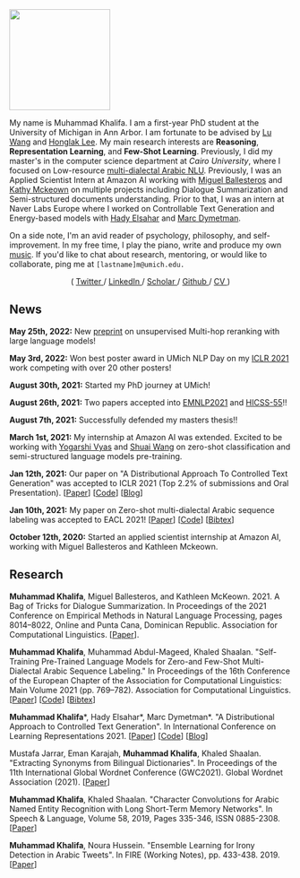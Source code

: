 <img src="https://i.imgur.com/UE1yXQ5.png" width=180 height=180>

My name is Muhammad Khalifa. I am a first-year PhD student at the University of Michigan in Ann Arbor. I am fortunate to be advised by [Lu Wang](https://web.eecs.umich.edu/~wangluxy/) and [Honglak Lee](https://web.eecs.umich.edu/~honglak/). My main research interests are **Reasoning**, **Representation Learning**, and **Few-Shot Learning**.  Previously, I did my master's in the computer science department at *Cairo University*, where I focused on Low-resource [multi-dialectal Arabic NLU](https://www.aclweb.org/anthology/2021.eacl-main.65/). Previously, I was an Applied Scientist Intern at Amazon AI working with [Miguel Ballesteros](http://miguelballesteros.com/) and [Kathy Mckeown](http://www.cs.columbia.edu/~kathy/) on multiple projects including Dialogue Summarization and Semi-structured documents understanding. Prior to that, I was an intern at Naver Labs Europe where I worked on Controllable Text Generation and Energy-based models with [Hady Elsahar](https://www.hadyelsahar.io/) and [Marc Dymetman](https://scholar.google.com.eg/citations?user=D6J5pooAAAAJ&hl=en).

On a side note, I'm an avid reader of psychology, philosophy, and self-improvement. In my free time, I play the piano, write and produce my own [music](https://soundcloud.com/muhammad-khalifa/sets/1iesbut8u66r). If you'd like to chat about research, mentoring, or would like to collaborate, ping me at `[lastname]m@umich.edu.`

<div align="center">
(
<a href="https://twitter.com/mkhalifaaaa"> Twitter </a>
/
<a href="https://linkedin.com/in/muhammaad-khalifa-9a467b100/"> LinkedIn </a>
/
<a href="https://scholar.google.com/citations?user=tnmUr30AAAAJ&hl=en"> Scholar </a>
/
<a href="github.com/mukhal"> Github </a>
/
<a href="#"> CV </a>
)
</div>


## News

**May 25th, 2022:** New [preprint](https://github.com/mukhal/mukhal.github.io/raw/new-template/LEPUS-2022.pdf) on unsupervised Multi-hop reranking with large language models!

**May 3rd, 2022:** Won best poster award in UMich NLP Day on my [ICLR 2021](https://github.com/mukhal/mukhal.github.io/raw/new-template/iclr2021-nlp%20day-posert.pdf) work competing with over 20 other posters!

**August 30th, 2021:** Started my PhD journey at UMich!

**August 26th, 2021:** Two papers accepted into [EMNLP2021](http://2021.emnlp.org/) and [HICSS-55](https://hicss.hawaii.edu/)!!

**August 7th, 2021:** Successfully defended my masters thesis!!

**March 1st, 2021:** My internship at Amazon AI was extended. Excited to be working with [Yogarshi Vyas](https://scholar.google.com/citations?user=k6k7i1IAAAAJ&hl=en) and [Shuai Wang](https://www.amazon.science/author/shuai-wang) on zero-shot classification and semi-structured language models pre-training.

**Jan 12th, 2021:** Our paper on "A Distributional Approach To Controlled Text Generation" was accepted to ICLR 2021 (Top 2.2% of submissions and Oral Presentation). [[Paper](https://openreview.net/forum?id=jWkw45-9AbL)] [[Code](https://github.com/naver/gdc)] [[Blog](https://europe.naverlabs.com/blog/debiasing-large-pretrained-language-models-using-distributional-control/)]

**Jan 10th, 2021:** My paper on Zero-shot multi-dialectal Arabic sequence labeling was accepted to EACL 2021! [[Paper](https://www.aclweb.org/anthology/2021.eacl-main.65/)] [[Code](https://github.com/mohammadKhalifa/zero-shot-arabic-dialects)] [[Bibtex](https://www.aclweb.org/anthology/2021.eacl-main.65.bib)]

**October 12th, 2020:** Started an applied scientist internship at Amazon AI, working with Miguel Ballesteros and Kathleen Mckeown.

## Research
**Muhammad Khalifa**, Miguel Ballesteros, and Kathleen McKeown. 2021. A Bag of Tricks for Dialogue Summarization. In Proceedings of the 2021 Conference on Empirical Methods in Natural Language Processing, pages 8014–8022, Online and Punta Cana, Dominican Republic. Association for Computational Linguistics. [[Paper](https://aclanthology.org/2021.emnlp-main.631/)].


**Muhammad Khalifa**, Muhammad Abdul-Mageed, Khaled Shaalan. "Self-Training Pre-Trained Language Models for Zero-and Few-Shot Multi-Dialectal Arabic Sequence Labeling." In Proceedings of the 16th Conference of the European Chapter of the Association for Computational Linguistics: Main Volume 2021 (pp. 769–782). Association for Computational Linguistics. [[Paper](https://www.aclweb.org/anthology/2021.eacl-main.65/)] [[Code](https://github.com/mohammadKhalifa/zero-shot-arabic-dialects)] [[Bibtex](https://www.aclweb.org/anthology/2021.eacl-main.65.bib)]

**Muhammad Khalifa***, Hady Elsahar*, Marc Dymetman*. "A Distributional Approach to Controlled Text Generation". In International Conference on Learning Representations 2021. [[Paper](https://openreview.net/forum?id=jWkw45-9AbL)] [[Code](https://github.com/naver/gdc)] [[Blog](https://europe.naverlabs.com/blog/debiasing-large-pretrained-language-models-using-distributional-control/)]

Mustafa Jarrar, Eman Karajah, **Muhammad Khalifa**, Khaled Shaalan. "Extracting Synonyms from Bilingual Dictionaries". In Proceedings of the 11th International Global Wordnet Conference (GWC2021). Global Wordnet Association (2021). [[Paper](https://arxiv.org/abs/2012.00600)]

**Muhammad Khalifa**, Khaled Shaalan. "Character Convolutions for Arabic Named Entity Recognition with Long Short-Term Memory Networks". In Speech & Language, Volume 58, 2019, Pages 335-346, ISSN 0885-2308. [[Paper](https://www.researchgate.net/publication/333326547_Character_Convolutions_for_Arabic_Named_Entity_Recognition_with_Long_Short-Term_Memory_Networks)]

**Muhammad Khalifa**, Noura Hussein. "Ensemble Learning for Irony Detection in Arabic Tweets". In FIRE (Working Notes), pp. 433-438. 2019. [[Paper](http://ceur-ws.org/Vol-2517/T4-7.pdf)]
